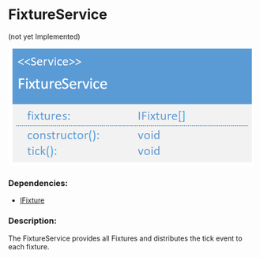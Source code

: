 # FixtureService
(not yet Implemented)  

![FixtureService](./assets/FixtureService_v1.png)

### Dependencies:  
- [IFixture](./IFixture.md)

### Description:
The FixtureService provides all Fixtures and distributes the tick event to each fixture.